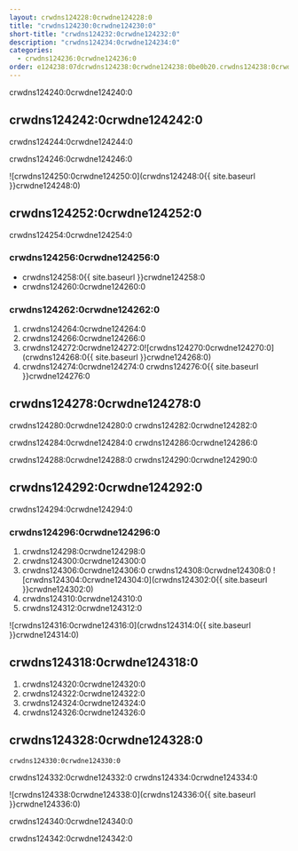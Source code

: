 ```yaml
---
layout: crwdns124228:0crwdne124228:0
title: "crwdns124230:0crwdne124230:0"
short-title: "crwdns124232:0crwdne124232:0"
description: "crwdns124234:0crwdne124234:0"
categories:
  - crwdns124236:0crwdne124236:0
order: e124238:07dcrwdns124238:0crwdne124238:0be0b20.crwdns124238:0crwdne124238:02895645crwdns124238:0crwdne124238:0
---
```

crwdns124240:0crwdne124240:0

## crwdns124242:0crwdne124242:0

crwdns124244:0crwdne124244:0

crwdns124246:0crwdne124246:0

![crwdns124250:0crwdne124250:0](crwdns124248:0{{ site.baseurl }}crwdne124248:0)

## crwdns124252:0crwdne124252:0

crwdns124254:0crwdne124254:0

### crwdns124256:0crwdne124256:0

- crwdns124258:0{{ site.baseurl }}crwdne124258:0
- crwdns124260:0crwdne124260:0

### crwdns124262:0crwdne124262:0

1. crwdns124264:0crwdne124264:0
2. crwdns124266:0crwdne124266:0 
3. crwdns124272:0crwdne124272:0![crwdns124270:0crwdne124270:0](crwdns124268:0{{ site.baseurl }}crwdne124268:0)
4. crwdns124274:0crwdne124274:0 crwdns124276:0{{ site.baseurl }}crwdne124276:0 

## crwdns124278:0crwdne124278:0

crwdns124280:0crwdne124280:0 crwdns124282:0crwdne124282:0

crwdns124284:0crwdne124284:0 crwdns124286:0crwdne124286:0

crwdns124288:0crwdne124288:0 crwdns124290:0crwdne124290:0

## crwdns124292:0crwdne124292:0

crwdns124294:0crwdne124294:0

### crwdns124296:0crwdne124296:0

1. crwdns124298:0crwdne124298:0
2. crwdns124300:0crwdne124300:0 
3. crwdns124306:0crwdne124306:0 crwdns124308:0crwdne124308:0 ![crwdns124304:0crwdne124304:0](crwdns124302:0{{ site.baseurl }}crwdne124302:0)
4. crwdns124310:0crwdne124310:0
5. crwdns124312:0crwdne124312:0

![crwdns124316:0crwdne124316:0](crwdns124314:0{{ site.baseurl }}crwdne124314:0)

## crwdns124318:0crwdne124318:0

1. crwdns124320:0crwdne124320:0
2. crwdns124322:0crwdne124322:0
3. crwdns124324:0crwdne124324:0
4. crwdns124326:0crwdne124326:0

## crwdns124328:0crwdne124328:0

`crwdns124330:0crwdne124330:0`

crwdns124332:0crwdne124332:0 crwdns124334:0crwdne124334:0

![crwdns124338:0crwdne124338:0](crwdns124336:0{{ site.baseurl }}crwdne124336:0)

crwdns124340:0crwdne124340:0

crwdns124342:0crwdne124342:0